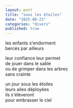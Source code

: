 ```yaml
---
layout: post
title: "sous les étoiles"
date: "2025-08-23"
categories: "divers"
published: true
---
```


les enfants s'endorment  
bercés par ailleurs  

leur confiance leur permet  
de jouer dans le sable  
ou de grimper dans les arbres  
sans crainte  

un jour sous les étoiles  
leurs ailes déployées  
ils s'élèveront  
pour embrasser le ciel  
